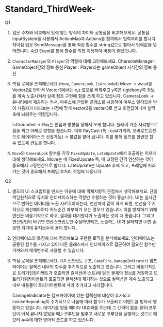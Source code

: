 # Standard_ThirdWeek-

Q1
1. 입문 주차와 비교해서 입력 받는 방식의 차이와 공통점을 비교해보세요.
공통점	InputSystem을 사용해서 ActionMap과 Actions를 정의해서 입력처리를 합니다.
차이점
	입문 SendMessage를 통해 직접 함수를 string값으로 찾아서 입력값을 넣어줍니다.
	숙련 Event를 통해 함수를 직접 지정하여 비용이 줄었습니다.

2. `CharacterManager`와 `Player`의 역할에 대해 고민해보세요.
	CharacteManager : GameObject간의 정보 통신
	Player : Player라는 gameObject 자식간의 정보 통신

3.  핵심 로직을 분석해보세요 (`Move`, `CameraLook`, `IsGrounded`)
	Move -> wasd를 Vector2로 받아서 Vector3에서는 x,z 값으로 바꿔주고 y쪽은 rigidbody쪽 정보를 계속 노출시켜서 실제 점프 구현에 힘을 쓰게 하고 있습니다.
	CameraLook -> 유니티에서 제공하는 커서, 마우스에 관련된 클래스를 사용하여 마우스 델타값을 받아 사용자가 바라보는 시점에 맞게 vector2를 vecter3로 받고 회전값이니까 살짝 축에 놔둬주는 역할입니다.

	IsGrounded -> Ray는 원점과 방향을 정해서 쏘게 합니다. 플레이 기준 사각형으로 점을 찍고 아래로 방향을 줬습니다.
			이후 RayCast (특 : cast거리와, 오버로드옵션으로 레이어마스크 선정가능) -> 불값을 받아 냅니다. 이를 통해 점프를 한번만 할 수 있도록 컨트롤 합니다.

4.  `Move`와 `CameraLook` 함수를 각각 `FixedUpdate`, `LateUpdate`에서 호출하는 이유에 대해 생각해보세요.
	Move는 매 FixedUpdate 즉, 매 고정된 간격 연산하는 것이 중요해서 고정연산으로 합니다.
	LateUpdate는 Update 후에 오고, 프레임에 따라가는 것이 중요해서 프레임 후처리 작업에 나옵니다.




Q2
1. 별도의 UI 스크립트를 만드는 이유에 대해 객체지향적 관점에서 생각해보세요.
	단일책임원칙으로 유저와 인터페이스하는 역할만 수행하는 것이 좋습니다. UI는 실시간으로 변하는 데이터를 노출 시켜줘야하는데, 연산까지 같이 하게 되면, 연산을 주기적으로 계산해야하다 어느순간 과부하가 오는 경우가 있습니다. 이를 방지하기 위해 연산은 비동기적으로 하고, 결과를 대기했다가 노출하는 것이 더 좋습니다. 그리고 연산방법이 바뀌면 연산스크립트만 수정하면되고, 노출하는 UI가 달라지면 UI만 손보면 되기에 유지보수에 용이 합니다.

2. 인터페이스의 특징에 대해 정리해보고 구현된 로직을 분석해보세요.
	인터페이스는 공통된 함수를 가지고 있어 다른 클래스에서 인터페이스로 접근하여 필요한 함수만 가져와서 매개변수로 사용할 수 있습니다.
	

3. 핵심 로직을 분석해보세요. (UI 스크립트 구조, `CampFire`, `DamageIndicator`)
	캠프파이어는 컬렉션 내부의 함수를 주기적으로 노출하고 있습니다. 그리고 비동기적으로 트리거입장이벤트가 호출되면 컬렉션(리스트)에 닿은 물체의 정보를 저장하고 또 트리거퇴장이벤트가 호출되면 컬렉션에 제거하는 것으로 컬렉션은 계속 노출되고 내부 내용물이 트리거이벤트에 따라 추가되고 사라집니다.
	
	DamageIndicator는 캠프파이어에 있는 컬렉션에 대상이 추가되고 InvokeRepeating이 주기적으로 나옴에 따라 함수가 오출되고 이벤트를 받아서 행동하고 있습니다. 데미지를 받을 때마다 UI효과를 주는데 그 간격이 짧을 경우(코루틴이 아직 끝나지 않았을 때,) 코루틴을 멈추고 새로운 코루틴을 실행하는 것으로 메모리 누수에 대한 방어적 코드를 하고 있습니다.

